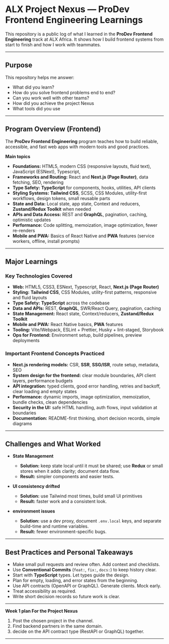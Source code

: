 # ALX Project Nexus — ProDev Frontend Engineering Learnings

This repository is a public log of what I learned in the **ProDev Frontend Engineering** track at ALX Africa. It shows how I build frontend systems from start to finish and how I work with teammates.

---

## Purpose

This repository helps me answer:

- What did you learn?
- How do you solve frontend problems end to end?
- Can you work well with other teams?
- How did you achieve the project Nexus
- What tools did you use

---

## Program Overview (Frontend)

The **ProDev Frontend Engineering** program teaches how to build reliable, accessible, and fast web apps with modern tools and good practices.

**Main topics**

- **Foundations:** HTML5, modern CSS (responsive layouts, fluid text), JavaScript (ESNext), Typescript,
- **Frameworks and Routing:** React and **Next.js (Page Router)**, data fetching, SEO, rendering
- **Type Safety:** **TypeScript** for components, hooks, utilities, API clients
- **Styling Systems:** **Tailwind CSS**, SCSS, CSS Modules, utility-first workflows, design tokens, small reusable parts
- **State and Data:** Local state, app state, Context and reducers, **Zustand/Redux Toolkit** when needed
- **APIs and Data Access:** REST and **GraphQL**, pagination, caching, optimistic updates
- **Performance:** Code splitting, memoization, image optimization, fewer re-renders
- **Mobile and PWA:** Basics of React Native and **PWA** features (service workers, offline, install prompts)

---

## Major Learnings

### Key Technologies Covered

- **Web:** HTML5, CSS3, ESNext, Typescript, React, **Next.js (Page Router)**
- **Styling:** **Tailwind CSS**, CSS Modules, utility-first patterns, responsive and fluid layouts
- **Type Safety:** **TypeScript** across the codebase
- **Data and APIs:** REST, **GraphQL**, SWR/React Query, pagination, caching
- **State Management:** React state, Context/reducers, **Zustand/Redux Toolkit**
- **Mobile and PWA:** React Native basics, **PWA** features
- **Tooling:** Vite/Webpack, ESLint + Prettier, Husky + lint-staged, Storybook
- **Ops for Frontend:** Environment setup, build pipelines, preview deployments

### Important Frontend Concepts Practiced

- **Next.js rendering models:** CSR, **SSR**, **SSG/ISR**, route setup, metadata, SEO
- **System design for the frontend:** clear module boundaries, API client layers, performance budgets
- **API integration:** typed clients, good error handling, retries and backoff, clear loading and empty states
- **Performance:** dynamic imports, image optimization, memoization, bundle checks, clean dependencies
- **Security in the UI:** safe HTML handling, auth flows, input validation at boundaries
- **Documentation:** README-first thinking, short decision records, simple diagrams

---

## Challenges and What Worked


- **State Management**
  - **Solution:** keep state local until it must be shared; use **Redux** or small stores when it adds clarity; document data flow.
  - **Result:** simpler components and easier tests.

- **UI consistency drifted**
  - **Solution:** use Tailwind most times, build small UI primitives
  - **Result:** faster work and a consistent look.

- **environment issues**
  - **Solution:** use a dev proxy, document `.env.local` keys, and separate build-time and runtime variables.
  - **Result:** fewer environment-specific bugs.

---

## Best Practices and Personal Takeaways

- Make small pull requests and review often. Add context and checklists.
- Use **Conventional Commits** (`feat:`, `fix:`, `docs:`) to keep history clear.
- Start with **TypeScript** types. Let types guide the design.
- Plan for empty, loading, and error states from the beginning.
- Use API contracts (OpenAPI or GraphQL). Generate clients. Mock early.
- Treat accessibility as required.
- Write short decision records so future work is clear.

---


**Week 1 plan For the Project Nexus**

1. Post the chosen project in the channel.
2. Find backend partners in the same domain.
3. decide on the API contract type (RestAPI or GraphQL) together.

---
